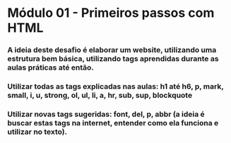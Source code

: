 #  Módulo 01 - Primeiros passos com HTML 
### A ideia deste desafio é elaborar um website, utilizando uma estrutura bem básica, utilizando tags aprendidas durante as aulas práticas até então.

### Utilizar todas as tags explicadas nas aulas: h1 até h6, p, mark, small, i, u, strong, ol, ul, li, a, hr, sub, sup, blockquote

### Utilizar novas tags sugeridas: font, del, p, abbr (a ideia é buscar estas tags na internet, entender como ela funciona e utilizar no texto).
